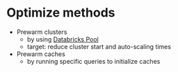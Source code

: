 # Optimize methods
- Prewarm clusters
  - by using [Databricks Pool](https://docs.databricks.com/en/compute/pool-index.html)
  - target: reduce cluster start and auto-scaling times
- Prewarm caches
  - by running specific queries to initialize caches
